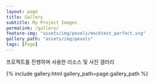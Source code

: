 ```yaml
---
layout: page
title: Gallery
subtitle: My Project Images
permalink: /gallery/
feature-img: "assets/img/pexels/mocktest_perfect.svg"
gallery_path: "assets/img/pexels"
tags: [Page]
---
```


프로젝트를 진행하며 사용한 리소스 및 사진 갤러리


{% include gallery.html gallery_path=page.gallery_path %}
